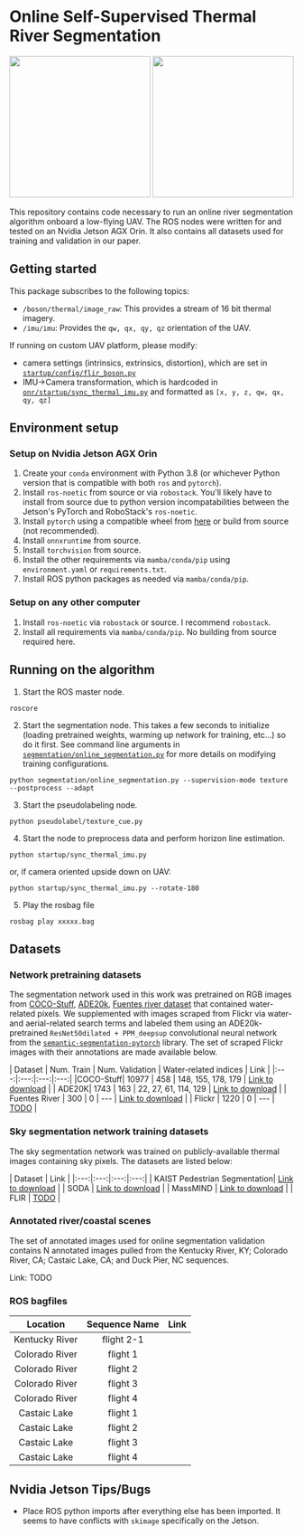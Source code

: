 # Online Self-Supervised Thermal River Segmentation


<p float="left">
<img src="https://user-images.githubusercontent.com/6981697/219913056-6a8d9ec0-4545-49e0-a88e-3b451f90c7fc.gif" height=250px float=left>
<img src="https://user-images.githubusercontent.com/6981697/219938622-dda7f8b5-9f07-4ade-9347-b51ced380884.gif" height=250px float=left>
</p>

This repository contains code necessary to run an online river segmentation algorithm onboard a low-flying UAV. The ROS nodes were written for and tested on an Nvidia Jetson AGX Orin. It also contains all datasets used for training and validation in our paper.

## Getting started
This package subscribes to the following topics:
- `/boson/thermal/image_raw`: This provides a stream of 16 bit thermal imagery.
- `/imu/imu`: Provides the `qw, qx, qy, qz` orientation of the UAV. 

If running on custom UAV platform, please modify:
- camera settings (intrinsics, extrinsics, distortion), which are set in [`startup/config/flir_boson.py`](startup/config/flir_boson.py)
- IMU->Camera transformation, which is hardcoded in [`onr/startup/sync_thermal_imu.py`](onr/startup/sync_thermal_imu.py) and formatted as `[x, y, z, qw, qx, qy, qz]` 

## Environment setup

### Setup on Nvidia Jetson AGX Orin
1. Create your `conda` environment with Python 3.8 (or whichever Python version that is compatible with both `ros` and `pytorch`).
2. Install `ros-noetic` from source or via `robostack`. You'll likely have to install from source due to python version incompatabilities between the Jetson's PyTorch and RoboStack's `ros-noetic`. 
3. Install `pytorch` using a compatible wheel from [here](https://forums.developer.nvidia.com/t/pytorch-for-jetson/72048) or build from source (not recommended). 
4. Install `onnxruntime` from source.
5. Install `torchvision` from source.  
6. Install the other requirements via `mamba/conda/pip` using `environment.yaml` or `requirements.txt`.
7. Install ROS python packages as needed via `mamba/conda/pip`.

### Setup on any other computer
1. Install `ros-noetic` via `robostack` or source. I recommend `robostack`. 
2. Install all requirements via `mamba/conda/pip`. No building from source required here. 

## Running on the algorithm
1. Start the ROS master node.
```
roscore
```

2. Start the segmentation node. This takes a few seconds to initialize (loading pretrained weights, warming up network for training, etc...) so do it first. See command line arguments in [`segmentation/online_segmentation.py`](segmentation/online_segmentation.py) for more details on modifying training configurations.
```
python segmentation/online_segmentation.py --supervision-mode texture --postprocess --adapt
```

3. Start the pseudolabeling node.
```
python pseudolabel/texture_cue.py
```

4. Start the node to preprocess data and perform horizon line estimation.
```
python startup/sync_thermal_imu.py 
```
or, if camera oriented upside down on UAV:
```
python startup/sync_thermal_imu.py --rotate-180
```

5. Play the rosbag file
```
rosbag play xxxxx.bag
```

## Datasets

### Network pretraining datasets
The segmentation network used in this work was pretrained on RGB images from [COCO-Stuff](https://github.com/nightrome/cocostuff), [ADE20k](https://groups.csail.mit.edu/vision/datasets/ADE20K/), [Fuentes river dataset](https://zenodo.org/record/1003085#.Y_HqPnbMK3A) that contained water-related pixels. We supplemented with images scraped from Flickr via water- and aerial-related search terms and labeled them using an ADE20k-pretrained `ResNet50dilated + PPM_deepsup` convolutional neural network from the [`semantic-segmentation-pytorch`](https://github.com/CSAILVision/semantic-segmentation-pytorch) library. The set of scraped Flickr images with their annotations are made available below. 

| Dataset | Num. Train | Num. Validation | Water-related indices | Link |
|:---:|:---:|:---:|:---:|
|COCO-Stuff| 10977 | 458 | 148, 155, 178, 179 | [Link to download](https://github.com/nightrome/cocostuff) |
| ADE20K| 1743 | 163 | 22, 27, 61, 114, 129  | [Link to download](https://groups.csail.mit.edu/vision/datasets/ADE20K/) |
| Fuentes River | 300 | 0 | --- | [Link to download](https://zenodo.org/record/1003085#.Y_HqPnbMK3A) |
| Flickr | 1220 | 0 | --- | [TODO]() |

### Sky segmentation network training datasets
The sky segmentation network was trained on publicly-available thermal images containing sky pixels. The datasets are listed below:

| Dataset | Link |
|:---:|:---:|:---:|:---:|
| KAIST Pedestrian Segmentation| [Link to download](https://github.com/yeong5366/MS-UDA) |
| SODA | [Link to download](https://drive.google.com/drive/folders/1ZF2vDk9j69kP5U0zcp-liOBk-atWcw-5) |
| MassMIND | [Link to download](https://github.com/uml-marine-robotics/MassMIND) |
| FLIR | [TODO]() |

### Annotated river/coastal scenes
The set of annotated images used for online segmentation validation contains N annotated images pulled from the Kentucky River, KY; Colorado River, CA; Castaic Lake, CA; and Duck Pier, NC sequences. 

Link: TODO

### ROS bagfiles
| Location | Sequence Name | Link |
| :---: | :---: | :--- |
| Kentucky River | flight 2-1 | |
| Colorado River | flight 1 | |
| Colorado River | flight 2 | |
| Colorado River | flight 3 | |
| Colorado River | flight 4 | |
| Castaic Lake | flight 1 | |
| Castaic Lake | flight 2 | |
| Castaic Lake | flight 3 | |
| Castaic Lake | flight 4 | |

## Nvidia Jetson Tips/Bugs
- Place ROS python imports after everything else has been imported. It seems to have conflicts with `skimage` specifically on the Jetson. 